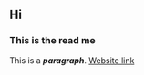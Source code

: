 ## Hi
### This is the read me
This is a ***paragraph***. 
[Website link](https://developers.redhat.com/cheat-sheets/git-cheat-sheet?sc_cid=7015Y000003siHZQAY)
